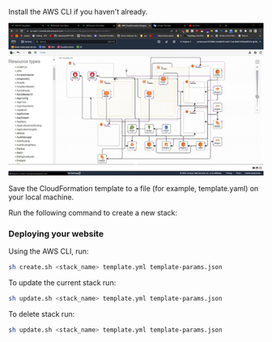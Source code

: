 
Install the AWS CLI if you haven't already.

![Alt text](screanshot/Screenshot%202023-01-10%20224154.jpg)

Save the CloudFormation template to a file (for example, template.yaml) on your local machine.

Run the following command to create a new stack:

### Deploying your website
Using the AWS CLI, run:

```bash
sh create.sh <stack_name> template.yml template-params.json
```

To update the current stack run:
```bash
sh update.sh <stack_name> template.yml template-params.json
```

To delete stack run:
```bash
sh update.sh <stack_name> template.yml template-params.json
```
